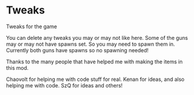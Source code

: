 # Tweaks
 Tweaks for the game

You can delete any tweaks you may or may not like here. 
Some of the guns may or may not have spawns set. So you may need to spawn them in. 
Currently both guns have spawns so no spawning needed!

Thanks to the many people that have helped me with making the items in this mod. 

Chaovolt for helping me with code stuff for real. 
Kenan for ideas, and also helping me with code.
SzQ for ideas 
and others!
